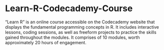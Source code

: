 # Learn-R-Codecademy-Course
“Learn R” is an online course accessible on the Codecademy website that displays the fundamental programming concepts in R. It includes interactive lessons, coding sessions, as well as freeform projects to practice the skills gained throughout the modules. It comprises of 10 modules, worth approximately 20 hours of engagement.
